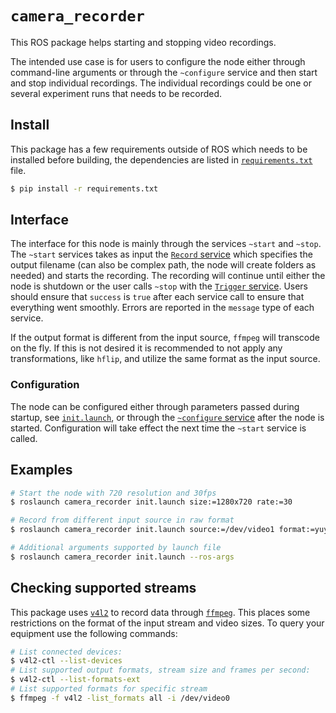 # `camera_recorder`
This ROS package helps starting and stopping video recordings.

The intended use case is for users to configure the node either through
command-line arguments or through the `~configure` service and then start and
stop individual recordings. The individual recordings could be one or several
experiment runs that needs to be recorded.

## Install
This package has a few requirements outside of ROS which needs to be installed
before building, the dependencies are listed in
[`requirements.txt`](requirements.txt) file.

```bash
$ pip install -r requirements.txt
```

## Interface
The interface for this node is mainly through the services `~start` and `~stop`.
The `~start` services takes as input the [`Record` service](srv/Record.srv)
which specifies the output filename (can also be complex path, the node will
create folders as needed) and starts the recording. The recording will continue
until either the node is shutdown or the user calls `~stop` with the [`Trigger`
service](https://docs.ros.org/api/std_srvs/html/srv/Trigger.html).  Users should
ensure that `success` is `true` after each service call to ensure that
everything went smoothly. Errors are reported in the `message` type of each
service.

If the output format is different from the input source, `ffmpeg` will transcode
on the fly. If this is not desired it is recommended to not apply any
transformations, like `hflip`, and utilize the same format as the input source.

### Configuration
The node can be configured either through parameters passed during startup, see
[`init.launch`](launch/init.launch), or through the [`~configure`
service](srv/Configure.srv) after the node is started. Configuration will take
effect the next time the `~start` service is called.

## Examples
```bash
# Start the node with 720 resolution and 30fps
$ roslaunch camera_recorder init.launch size:=1280x720 rate:=30
```

```bash
# Record from different input source in raw format
$ roslaunch camera_recorder init.launch source:=/dev/video1 format:=yuyv422
```

```bash
# Additional arguments supported by launch file
$ roslaunch camera_recorder init.launch --ros-args
```

## Checking supported streams
This package uses [`v4l2`](https://en.wikipedia.org/wiki/Video4Linux) to record
data through [`ffmpeg`](https://ffmpeg.org/). This places some restrictions on
the format of the input stream and video sizes. To query your equipment use the
following commands:

```bash
# List connected devices:
$ v4l2-ctl --list-devices
# List supported output formats, stream size and frames per second:
$ v4l2-ctl --list-formats-ext
# List supported formats for specific stream
$ ffmpeg -f v4l2 -list_formats all -i /dev/video0
```
